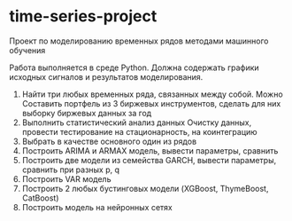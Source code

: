 # time-series-project
Проект по моделированию временных рядов методами машинного обучения

Работа выполняется в среде Python. Должна содержать графики исходных сигналов и результатов моделирования.

1.	Найти три любых временных ряда, связанных между собой.
Можно Составить портфель из 3 биржевых инструментов, сделать для них выборку биржевых данных за год
2.	Выполнить статистический анализ данных Очистку данных, провести тестирование на стационарность, на коинтеграцию
3.	Выбрать в качестве основного один из рядов
4.	Построить  ARIMA  и ARMAX модель, вывести параметры, сравнить
5.	Построить две модели из семейства GARCH, вывести параметры, сравнить при разных p, q
6.	Построить VAR модель
7.	Построить 2  любых бустинговых модели (XGBoost, ThymeBoost, CatBoost)
8.	Построить модель на нейронных сетях

